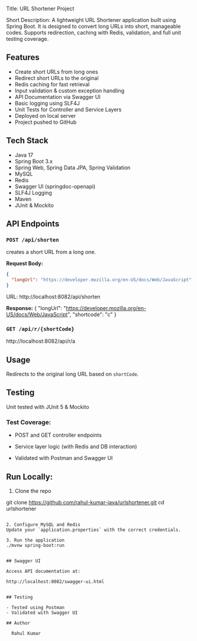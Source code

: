Title:  URL Shortener Project

Short Description: A lightweight URL Shortener application built using Spring Boot. It is designed to convert long URLs into short, manageable codes. Supports redirection, caching with Redis, validation, and full unit testing coverage.


##  Features

- Create short URLs from long ones
- Redirect short URLs to the original
- Redis caching for fast retrieval
- Input validation & custom exception handling
- API Documentation via Swagger UI
- Basic logging using SLF4J
- Unit Tests for Controller and Service Layers
- Deployed on local server
- Project pushed to GitHub


## Tech Stack

- Java 17
- Spring Boot 3.x
- Spring Web, Spring Data JPA, Spring Validation
- MySQL
- Redis
- Swagger UI (springdoc-openapi)
- SLF4J Logging
- Maven
- JUnit & Mockito


##  API Endpoints

### `POST /api/shorten`
creates a short URL from a long one.

**Request Body:**
```json
{
  "longUrl": "https://developer.mozilla.org/en-US/docs/Web/JavaScript"
}
```
URL:
http://localhost:8082/api/shorten

**Response:**
{
    "longUrl": "https://developer.mozilla.org/en-US/docs/Web/JavaScript",
    "shortcode": "c"
}


### `GET /api/r/{shortCode}`

http://localhost:8082/api/r/a

## Usage

Redirects to the original long URL based on `shortCode`.


## Testing
 Unit tested with JUnit 5 & Mockito

### Test Coverage:

- POST and GET controller endpoints

- Service layer logic (with Redis and DB interaction)

- Validated with Postman and Swagger UI



## Run Locally:

1. Clone the repo

git clone https://github.com/rahul-kumar-java/urlshortener.git
cd urlshortener
```

2. Configure MySQL and Redis
Update your `application.properties` with the correct credentials.

3. Run the application
./mvnw spring-boot:run


## Swagger UI

Access API documentation at:

http://localhost:8082/swagger-ui.html


## Testing

- Tested using Postman
- Validated with Swagger UI

## Author

  Rahul Kumar

